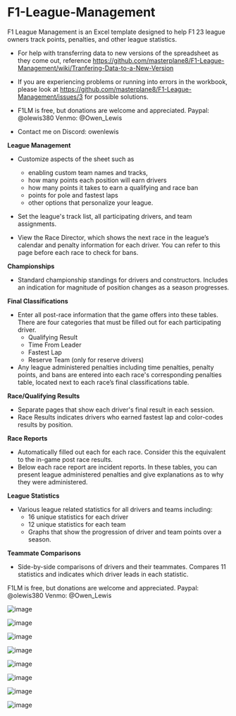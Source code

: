 # F1-League-Management
F1 League Management is an Excel template designed to help F1 23 league owners track points, penalties, and other league statistics.

- For help with transferring data to new versions of the spreadsheet as they come out, reference https://github.com/masterplane8/F1-League-Management/wiki/Tranfering-Data-to-a-New-Version
- If you are experiencing problems or running into errors in the workbook, please look at https://github.com/masterplane8/F1-League-Management/issues/3 for possible solutions.

- F1LM is free, but donations are welcome and appreciated.
Paypal: @olewis380
Venmo: @Owen_Lewis

- Contact me on Discord: owenlewis



**League Management**

- Customize aspects of the sheet such as
  - enabling custom team names and tracks, 
  - how many points each position will earn drivers
  - how many points it takes to earn a qualifying and race ban
  - points for pole and fastest laps
  - other options that personalize your league. 
 
- Set the league's track list, all participating drivers, and team assignments. 
- View the Race Director, which shows the next race in the league’s calendar and penalty information for each driver. You can refer to this page before each race to check for bans. 

**Championships**

- Standard championship standings for drivers and constructors. Includes an indication for magnitude of position changes as a season progresses. 

**Final Classifications**

- Enter all post-race information that the game offers into these tables. There are four categories that must be filled out for each participating driver. 
  - Qualifying Result
  - Time From Leader
  - Fastest Lap
  - Reserve Team (only for reserve drivers)
- Any league administered penalties including time penalties, penalty points, and bans are entered into each race's corresponding penalties table, located next to each race’s final classifications table. 

**Race/Qualifying Results**

- Separate pages that show each driver's final result in each session.
- Race Results indicates drivers who earned fastest lap and color-codes results by position. 

**Race Reports**

- Automatically filled out each for each race. Consider this the equivalent to the in-game post race results. 
- Below each race report are incident reports. In these tables, you can present league administered penalties and give explanations as to why they were administered. 

**League Statistics**

- Various league related statistics for all drivers and teams including:
  - 16 unique statistics for each driver
  - 12 unique statistics for each team
  - Graphs that show the progression of driver and team points over a season.
 
 **Teammate Comparisons**

- Side-by-side comparisons of drivers and their teammates. Compares 11 statistics and indicates which driver leads in each statistic.



F1LM is free, but donations are welcome and appreciated.
Paypal: @olewis380
Venmo: @Owen_Lewis

![image](https://user-images.githubusercontent.com/50423545/179612334-169bc34c-3215-4721-be04-cad117ba52cc.png)

![image](https://user-images.githubusercontent.com/50423545/179612425-0b46f44c-f502-4876-bcff-d44e3dc91727.png)

![image](https://user-images.githubusercontent.com/50423545/179612506-e577eee5-9f66-4848-b359-3b504b387a31.png)

![image](https://user-images.githubusercontent.com/50423545/179612561-5bc637ee-04af-4586-a4be-a67821d811fe.png)

![image](https://user-images.githubusercontent.com/50423545/179612600-7eefaf35-9704-4b3b-af54-f88eaaffd8a9.png)

![image](https://user-images.githubusercontent.com/50423545/179612654-ed41b687-68c9-48d8-9def-1b4cca311416.png)

![image](https://user-images.githubusercontent.com/50423545/179612724-190bedf6-6858-4907-81ed-e8a03ef98df4.png)

![image](https://user-images.githubusercontent.com/50423545/179612789-7dfa7a27-2d6e-41b4-b6f2-b23eb48130d0.png)






